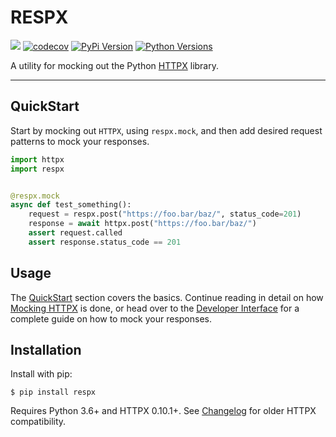# RESPX

![](https://github.com/lundberg/respx/workflows/test/badge.svg)
[![codecov](https://codecov.io/gh/lundberg/respx/branch/master/graph/badge.svg)](https://codecov.io/gh/lundberg/respx)
[![PyPi Version](https://img.shields.io/pypi/v/respx.svg)](https://pypi.org/project/respx/)
[![Python Versions](https://img.shields.io/pypi/pyversions/respx.svg)](https://pypi.org/project/respx/)

A utility for mocking out the Python [HTTPX](https://www.encode.io/httpx/) library.

---

## QuickStart

Start by mocking out `HTTPX`, using `respx.mock`, and then add desired request patterns to mock your responses.

``` python
import httpx
import respx


@respx.mock
async def test_something():
    request = respx.post("https://foo.bar/baz/", status_code=201)
    response = await httpx.post("https://foo.bar/baz/")
    assert request.called
    assert response.status_code == 201
```

## Usage

The [QuickStart](#quickstart) section covers the basics. Continue reading in detail on how [Mocking HTTPX](mocking.md) is done, or head over to the [Developer Interface](api.md) for a complete guide on how to mock your responses.

## Installation

Install with pip:

``` console
$ pip install respx
```

Requires Python 3.6+ and HTTPX 0.10.1+.
See [Changelog](https://github.com/lundberg/respx/blob/master/CHANGELOG.md) for older HTTPX compatibility.
